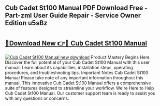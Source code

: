 ## Cub Cadet St100 Manual PDF Download Free - Part-zml User Guide Repair - Service Owner Edition u5sBz

# <h2><a href="http://bc15604.oget.top/?id=Cub+Cadet+St100+Manual">🔗Download New 👉🔴 Cub Cadet St100 Manual</a></h2>

[![Cub Cadet St100 Manual new download](https://i.imgur.com/5g1atiW.png)](http://bc15604.oget.top/?id=Cub+Cadet+St100+Manual)
Product Mastery Begins Here Discover the full potential of your Cub Cadet St100 Manual with this user manual. Learn about its capabilities, installation steps, operating procedures, and troubleshooting tips. Important Notes Cub Cadet St100 Manual Please take note of any important information throughout this manual. This innovative Cub Cadet St100 Manual offers a comprehensive suite of features designed to streamline your workflow. We're Here to Help Cub Cadet St100 Manual. Our customer support team is ready to assist you with any questions or concerns.
